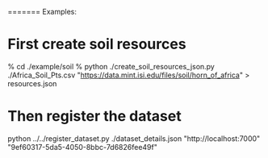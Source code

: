 =======
Examples:

# First create soil resources
% cd ./example/soil
% python ./create_soil_resources_json.py ./Africa_Soil_Pts.csv "https://data.mint.isi.edu/files/soil/horn_of_africa" > resources.json

# Then register the dataset
python ../../register_dataset.py ./dataset_details.json "http://localhost:7000" "9ef60317-5da5-4050-8bbc-7d6826fee49f"
